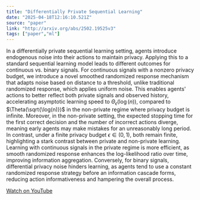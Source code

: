```yaml
---
title: "Differentially Private Sequential Learning"
date: "2025-04-18T12:16:10.521Z"
source: "paper"
link: "http://arxiv.org/abs/2502.19525v3"
tags: ["paper","ml"]
---
```


In a differentially private sequential learning setting, agents introduce endogenous noise into their actions to maintain privacy. Applying this to a standard sequential learning model leads to different outcomes for continuous vs. binary signals. For continuous signals with a nonzero privacy budget, we introduce a novel smoothed randomized response mechanism that adapts noise based on distance to a threshold, unlike traditional randomized response, which applies uniform noise. This enables agents' actions to better reflect both private signals and observed history, accelerating asymptotic learning speed to $\Theta_{\epsilon}(\log(n))$, compared to $\Theta(\sqrt{\log(n)})$ in the non-private regime where privacy budget is infinite. Moreover, in the non-private setting, the expected stopping time for the first correct decision and the number of incorrect actions diverge, meaning early agents may make mistakes for an unreasonably long period. In contrast, under a finite privacy budget $\epsilon \in (0,1)$, both remain finite, highlighting a stark contrast between private and non-private learning. Learning with continuous signals in the private regime is more efficient, as smooth randomized response enhances the log-likelihood ratio over time, improving information aggregation. Conversely, for binary signals, differential privacy noise hinders learning, as agents tend to use a constant randomized response strategy before an information cascade forms, reducing action informativeness and hampering the overall process.

[Watch on YouTube](http://arxiv.org/abs/2502.19525v3)

